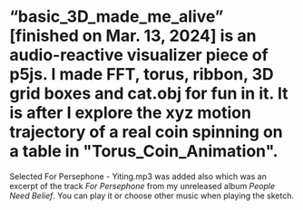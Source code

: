 # “basic_3D_made_me_alive” [finished on Mar. 13, 2024] is an audio-reactive visualizer piece of p5js. I made FFT, torus, ribbon, 3D grid boxes and cat.obj for fun in it. It is after I explore the xyz motion trajectory of a real coin spinning on a table in "Torus_Coin_Animation".

Selected For Persephone - Yiting.mp3 was added also which was an excerpt of the track _For Persephone_ from my unreleased album _People Need Belief_. You can play it or choose other music when playing the sketch.
